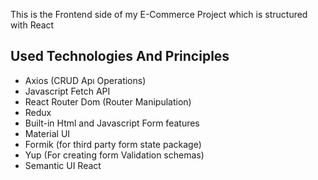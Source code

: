 This is the Frontend side of my E-Commerce Project which is structured with React
 
## Used Technologies And Principles

- Axios (CRUD Apı Operations)
- Javascript Fetch API
- React Router Dom (Router Manipulation)
- Redux
- Built-in Html and Javascript Form features
- Material UI
- Formik (for third party form state package)
- Yup (For creating form Validation schemas)
- Semantic UI React

